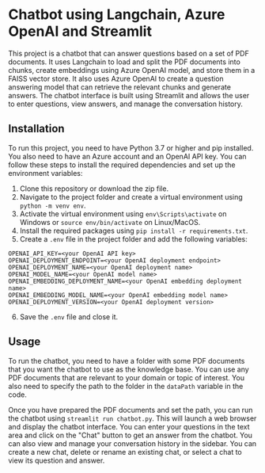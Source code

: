 # Chatbot using Langchain, Azure OpenAI and Streamlit

This project is a chatbot that can answer questions based on a set of PDF documents. It uses Langchain to load and split the PDF documents into chunks, create embeddings using Azure OpenAI model, and store them in a FAISS vector store. It also uses Azure OpenAI to create a question answering model that can retrieve the relevant chunks and generate answers. The chatbot interface is built using Streamlit and allows the user to enter questions, view answers, and manage the conversation history.

## Installation

To run this project, you need to have Python 3.7 or higher and pip installed. You also need to have an Azure account and an OpenAI API key. You can follow these steps to install the required dependencies and set up the environment variables:

1. Clone this repository or download the zip file.
2. Navigate to the project folder and create a virtual environment using `python -m venv env`.
3. Activate the virtual environment using `env\Scripts\activate` on Windows or `source env/bin/activate` on Linux/MacOS.
4. Install the required packages using `pip install -r requirements.txt`.
5. Create a `.env` file in the project folder and add the following variables:

```
OPENAI_API_KEY=<your OpenAI API key>
OPENAI_DEPLOYMENT_ENDPOINT=<your OpenAI deployment endpoint>
OPENAI_DEPLOYMENT_NAME=<your OpenAI deployment name>
OPENAI_MODEL_NAME=<your OpenAI model name>
OPENAI_EMBEDDING_DEPLOYMENT_NAME=<your OpenAI embedding deployment name>
OPENAI_EMBEDDING_MODEL_NAME=<your OpenAI embedding model name>
OPENAI_DEPLOYMENT_VERSION=<your OpenAI deployment version>
```

6. Save the `.env` file and close it.

## Usage

To run the chatbot, you need to have a folder with some PDF documents that you want the chatbot to use as the knowledge base. You can use any PDF documents that are relevant to your domain or topic of interest. You also need to specify the path to the folder in the `dataPath` variable in the code.

Once you have prepared the PDF documents and set the path, you can run the chatbot using `streamlit run chatbot.py`. This will launch a web browser and display the chatbot interface. You can enter your questions in the text area and click on the "Chat" button to get an answer from the chatbot. You can also view and manage your conversation history in the sidebar. You can create a new chat, delete or rename an existing chat, or select a chat to view its question and answer.
